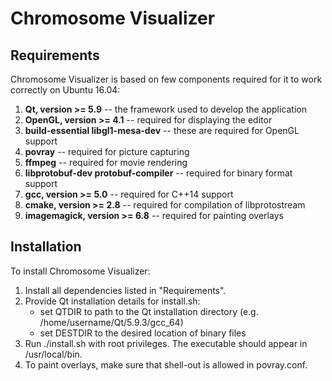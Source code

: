 Chromosome Visualizer
=====================

Requirements
------------

Chromosome Visualizer is based on few components required for it to work correctly on Ubuntu 16.04:  
1.  **Qt, version >= 5.9** -- the framework used to develop the application
2.  **OpenGL, version >= 4.1** -- required for displaying the editor
3.  **build-essential libgl1-mesa-dev** -- these are required for OpenGL support
4.  **povray** -- required for picture capturing
5.  **ffmpeg** -- required for movie rendering
6.  **libprotobuf-dev protobuf-compiler** -- required for binary format support
7.  **gcc, version >= 5.0** -- required for C++14 support
8.  **cmake, version >= 2.8** -- required for compilation of libprotostream
9.  **imagemagick, version >= 6.8** -- required for painting overlays


Installation
------------

To install Chromosome Visualizer:
1.  Install all dependencies listed in "Requirements".
2.  Provide Qt installation details for install.sh:
      * set QTDIR to path to the Qt installation directory (e.g. /home/username/Qt/5.9.3/gcc_64)
      * set DESTDIR to the desired location of binary files
3.  Run ./install.sh with root privileges. The executable should appear in /usr/local/bin.
4.  To paint overlays, make sure that shell-out is allowed in povray.conf.

